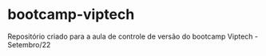 # bootcamp-viptech
Repositório criado para a aula de controle de versão do bootcamp Viptech - Setembro/22
